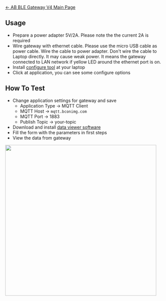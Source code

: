 [← AB BLE Gateway V4 Main Page](AB_BLE_Gateway_V4.md)

## Usage

  - Prepare a power adapter 5V/2A. Please note the the current 2A is required
  - Wire gateway with ethernet cable. Please use the micro USB cable as power cable. Wire the cable to power adapter. Don't wire the cable to Laptop directly. It may cause weak power. It means the gateway connected to LAN network if yellow LED around the ethernet port is on.
  - Install [configure tool](Software_AB_BLE_Gateway_V4.md) at your laptop
  - Click at application, you can see some configure options

## How To Test

  - Change application settings for gateway and save
      - Application Type -\> MQTT Client
      - MQTT Host -\> `mqtt.bconimg.com`
      - MQTT Port -\> 1883
      - Publish Topic -\> your-topic
  - Download and install [data viewer software](http://7fvk57.com1.z0.glb.clouddn.com/ble-viewer-setup-v1.0.0.exe.zip)
  - Fill the form with the parameters in first steps
  - View the data from gateway

<img src="http://7fvk57.com1.z0.glb.clouddn.com/ble-viewer.png" width="480">

